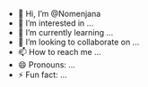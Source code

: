- 👋 Hi, I’m @Nomenjana
- 👀 I’m interested in ...
- 🌱 I’m currently learning ...
- 💞️ I’m looking to collaborate on ...
- 📫 How to reach me ...
- 😄 Pronouns: ...
- ⚡ Fun fact: ...

<!---
Nomenjana/Nomenjana is a ✨ special ✨ repository because its `README.md` (this file) appears on your GitHub profile.
You can click the Preview link to take a look at your changes.
--->
